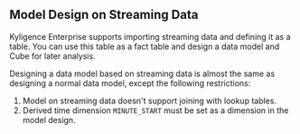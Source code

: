 ## Model Design on Streaming Data

Kyligence Enterprise supports importing streaming data and defining it as a table. You can use this table as a fact table and design a data model and Cube for later analysis.

Designing a data model based on streaming data is almost the same as designing a normal data model, except the following restrictions:

1. Model on streaming data doesn't support joining with lookup tables. 
2. Derived time dimension `MINUTE_START` must be set as a dimension in the model design.

